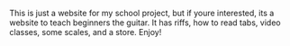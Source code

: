 This is just a website for my school project, but if youre interested, its a website to teach beginners the guitar.
It has riffs, how to read tabs, video classes, some scales, and a store. Enjoy!

